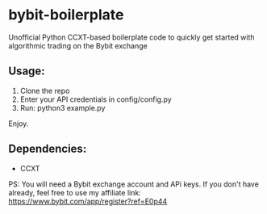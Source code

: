 # bybit-boilerplate
Unofficial Python CCXT-based boilerplate code to quickly get started with algorithmic trading on the Bybit exchange

## Usage:
1. Clone the repo
2. Enter your API credentials in config/config.py
3. Run: python3 example.py

Enjoy.

## Dependencies:
* CCXT

PS: You will need a Bybit exchange account and APi keys. If you don't have already, feel free to use my affiliate link: https://www.bybit.com/app/register?ref=E0p44
